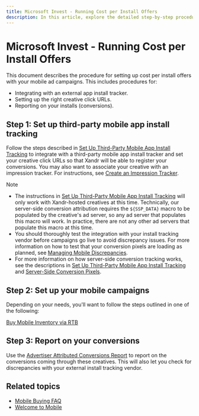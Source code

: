 ```yaml
---
title: Microsoft Invest - Running Cost per Install Offers
description: In this article, explore the detailed step-by-step procedures for setting up cost per install offers with your mobile ad campaigns.
---
```


# Microsoft Invest - Running Cost per Install Offers

This document describes the procedure for setting up cost per install offers with your mobile ad campaigns. This includes procedures for:

- Integrating with an external app install tracker.
- Setting up the right creative click URLs.
- Reporting on your installs (conversions).

## Step 1: Set up third-party mobile app install tracking

Follow the steps described in [Set Up Third-Party Mobile App Install Tracking](set-up-third-party-mobile-app-install-tracking.md) to
integrate with a third-party mobile app install tracker and set your creative click URLs so that Xandr will be able to register your conversions. You may also want to associate your creative with an impression tracker. For instructions, see [Create an Impression Tracker](create-an-impression-tracker.md).

> [!NOTE]
>
> - The instructions in [Set Up Third-Party Mobile App Install Tracking](set-up-third-party-mobile-app-install-tracking.md) will only work with Xandr-hosted creatives at this time. Technically, our server-side conversion attribution requires the `${SSP_DATA}` macro to be populated by the creative's ad server, so any ad server that populates this macro will work. In practice, there are not any other ad servers that populate this macro at this time.
> - You should thoroughly test the integration with your install tracking vendor before campaigns go live to avoid discrepancy issues. For more information on how to test that your conversion pixels are loading as planned, see [Managing Mobile Discrepancies](managing-mobile-discrepancies.md).
> - For more information on how server-side conversion tracking works, see the descriptions in [Set Up Third-Party Mobile App Install Tracking](set-up-third-party-mobile-app-install-tracking.md) and [Server-Side Conversion Pixels](server-side-conversion-pixels.md).

## Step 2: Set up your mobile campaigns

Depending on your needs, you'll want to follow the steps outlined in one of the following:

[Buy Mobile Inventory via RTB](buy-mobile-inventory-via-rtb.md)

## Step 3: Report on your conversions

Use the [Advertiser Attributed Conversions Report](advertiser-attributed-conversions-report.md) to report on the conversions coming through these creatives. This will also let you check for discrepancies with your external install tracking vendor.

## Related topics

- [Mobile Buying FAQ](mobile-buying-faq.md)
- [Welcome to Mobile](welcome-to-mobile.md)
